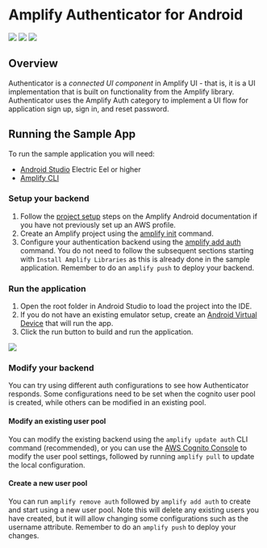 # Amplify Authenticator for Android

![](images/signin.png)
![](images/signup.png)
![](images/resetpassword.png)

## Overview

Authenticator is a _connected UI component_ in Amplify UI - that is, it is a UI implementation that is built on
functionality from the Amplify library. Authenticator uses the Amplify Auth category to implement a UI flow for
application sign up, sign in, and reset password.

## Running the Sample App

To run the sample application you will need:

- [Android Studio](https://developer.android.com/studio) Electric Eel or higher
- [Amplify CLI](https://docs.amplify.aws/cli/)

### Setup your backend

1. Follow the [project setup](https://docs.amplify.aws/lib/project-setup/prereq/q/platform/android/) steps on the
   Amplify Android documentation if you have not previously set up an AWS profile.
2. Create an Amplify project using
   the [amplify init](https://docs.amplify.aws/lib/project-setup/create-application/q/platform/android/#3-provision-the-backend-with-amplify-cli)
   command.
3. Configure your authentication backend using
   the [amplify add auth](https://docs.amplify.aws/lib/auth/getting-started/q/platform/android/#configure-auth-category)
   command. You do not need to follow the subsequent sections starting with `Install Amplify Libraries` as this is
   already done in the sample application. Remember to do an `amplify push` to deploy your backend.

### Run the application

1. Open the root folder in Android Studio to load the project into the IDE.
2. If you do not have an existing emulator setup, create
   an [Android Virtual Device](https://developer.android.com/studio/run/managing-avds) that will run the app.
3. Click the run button to build and run the application.

![](images/run.png)

### Modify your backend

You can try using different auth configurations to see how Authenticator responds. Some configurations need to be set
when the cognito user pool is created, while others can be modified in an existing pool.

#### Modify an existing user pool

You can modify the existing backend using the `amplify update auth` CLI command (recommended), or you can use
the [AWS Cognito Console](https://docs.aws.amazon.com/cognito/latest/developerguide/cognito-console.html)
to modify the user pool settings, followed by running `amplify pull` to update the local configuration.

#### Create a new user pool

You can run `amplify remove auth` followed by `amplify add auth` to create and start using a new user pool. Note this
will delete any existing users you have created, but it will allow changing some configurations such as the username
attribute. Remember to do an `amplify push` to deploy your changes.
